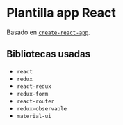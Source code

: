 # Plantilla app React
Basado en [`create-react-app`](https://github.com/facebookincubator/create-react-app).

## Bibliotecas usadas

* `react`
* `redux`
* `react-redux`
* `redux-form`
* `react-router`
* `redux-observable`
* `material-ui`